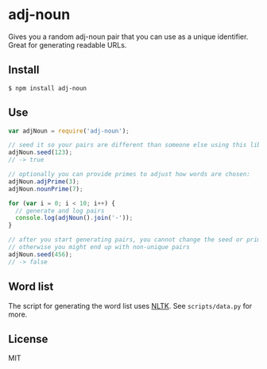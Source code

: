 # adj-noun

Gives you a random adj-noun pair that you can use as a unique identifier.
Great for generating readable URLs.

## Install

```shell
$ npm install adj-noun
```

## Use

```javascript
var adjNoun = require('adj-noun');

// seed it so your pairs are different than someone else using this lib
adjNoun.seed(123);
// -> true

// optionally you can provide primes to adjust how words are chosen:
adjNoun.adjPrime(3);
adjNoun.nounPrime(7);

for (var i = 0; i < 10; i++) {
  // generate and log pairs
  console.log(adjNoun().join('-'));
}

// after you start generating pairs, you cannot change the seed or primes
// otherwise you might end up with non-unique pairs
adjNoun.seed(456);
// -> false
```

## Word list

The script for generating the word list uses [NLTK](http://www.nltk.org/).
See `scripts/data.py` for more.

## License
MIT
